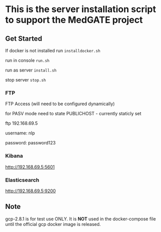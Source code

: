 # This is the server installation script to support the MedGATE project

## Get Started
If docker is not installed run `installdocker.sh`

run in console  `run.sh`

run as server `install.sh`

stop server `stop.sh`

### FTP
FTP Access (will need to be configured dynamically)

for PASV mode need to state PUBLICHOST - currently staticly set

ftp 192.168.69.5

username: nlp

password: password123

### Kibana
http://192.168.69.5:5601

### Elasticsearch
http://192.168.69.5:9200


## Note

gcp-2.8.1 is for test use ONLY. It is **NOT** used in the docker-compose file until the official gcp docker image is released.
